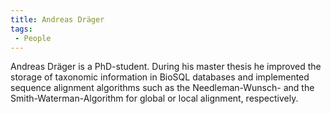 ```yaml
---
title: Andreas Dräger
tags:
 - People
---
```


Andreas Dräger is a PhD-student. During his master thesis he improved
the storage of taxonomic information in BioSQL databases and implemented
sequence alignment algorithms such as the Needleman-Wunsch- and the
Smith-Waterman-Algorithm for global or local alignment, respectively.
